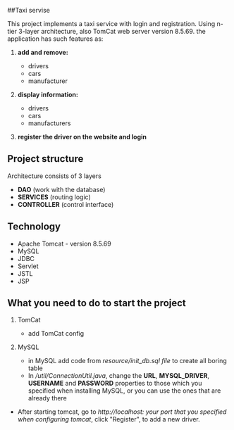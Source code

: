 ##Taxi servise

This project implements a taxi service with login and registration.
Using n-tier 3-layer architecture, also TomCat web server version 8.5.69.
the application has such features as:
1. **add and remove:**
    * drivers
    * cars
    * manufacturer
  
2. **display information:**
    * drivers
    * cars
    * manufacturers
3. **register the driver on the website and login**

## Project structure

Architecture consists of 3 layers

* **DAO** (work with the database)
* **SERVICES** (routing logic)
* **CONTROLLER** (control interface)

## Technology 

* Apache Tomcat - version 8.5.69
* MySQL
* JDBC
* Servlet 
* JSTL 
* JSP

## What you need to do to start the project
1. TomCat
    * add TomCat config
    
2. MySQL 
    * in MySQL add code from _resource/init_db.sql file_ to create all boring table
    * In _/util/ConnectionUtil.java_, change the **URL**, **MYSQL_DRIVER**, **USERNAME** and **PASSWORD** properties to those
      which you specified when installing MySQL, or you can use the ones that are already there
    
* After starting tomcat, go to _http://localhost: your port that you specified when configuring tomcat_,
      click "Register",
      to add a new driver.